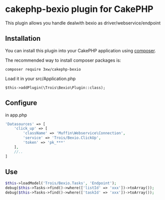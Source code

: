 # cakephp-bexio plugin for CakePHP
This plugin allows you handle dealwith bexio as driver/webservice/endpoint

## Installation

You can install this plugin into your CakePHP application using [composer](http://getcomposer.org).

The recommended way to install composer packages is:

	composer require 3xw/cakephp-bexio

Load it in your src/Application.php

	$this->addPlugin(\Trois\Bexio\Plugin::class);

## Configure
in app.php

```php
'Datasources' => [
	'click_up' => [
		'className' => 'Muffin\Webservice\Connection',
		'service' => 'Trois/Bexio.ClickUp',
		'token' => 'pk_***'
	],
	//..
]
```

## Use
```php
$this->loadModel('Trois/Bexio.Tasks', 'Endpoint');
debug($this->Tasks->find()->where(['listId' => 'xxx'])->toArray());
debug($this->Tasks->find()->where(['taskId' => 'xxx'])->toArray());

```
